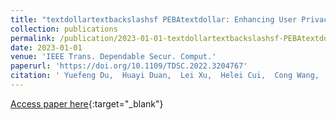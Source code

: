 ```yaml
---
title: "textdollartextbackslashsf PEBAtextdollar: Enhancing User Privacy and Coverage of Safe Browsing Services"
collection: publications
permalink: /publication/2023-01-01-textdollartextbackslashsf-PEBAtextdollar-Enhancing-User-Privacy-and-Coverage-of-Safe-Browsing-Services
date: 2023-01-01
venue: 'IEEE Trans. Dependable Secur. Comput.'
paperurl: 'https://doi.org/10.1109/TDSC.2022.3204767'
citation: ' Yuefeng Du,  Huayi Duan,  Lei Xu,  Helei Cui,  Cong Wang,  Qian Wang, &quot;textdollartextbackslashsf PEBAtextdollar: Enhancing User Privacy and Coverage of Safe Browsing Services.&quot; IEEE Trans. Dependable Secur. Comput., 2023.'
---
```

[Access paper here](https://doi.org/10.1109/TDSC.2022.3204767){:target="_blank"}
